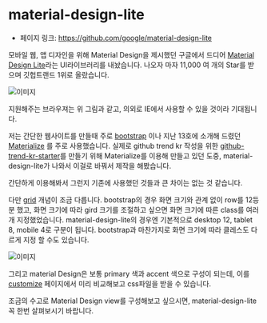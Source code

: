 # material-design-lite

- 페이지 링크: https://github.com/google/material-design-lite

모바일 웹, 앱 디자인을 위해 Material Design을 제시했던 구글에서 드디어  [Material Design Lite](http://www.getmdl.io/)라는 UI라이브러리를 내놨습니다.
나오자 마자 11,000 여 개의 Star를 받으며 깃헙트랜드 1위로 올랐습니다.  

![이미지](http://teamsego.github.io/github-trend-kr/img/019-01-01.png)

지원해주는 브라우져는 위 그림과 같고, 의외로 IE에서 사용할 수 있을 것이라 기대됩니다.

저는 간단한 웹사이트를 만들때 주로 [bootstrap](http://getbootstrap.com/) 이나 지난 13호에 소개해 드렸던 [Materialize](http://materializecss.com/) 를 주로 사용했습니다. 실제로 github trend kr 작성을 위한  [github-trend-kr-starter](http://teamsego.github.io/github-trend-kr-starter/)를 만들기 위해 Materialize를 이용해 만들고 있던 도중, material-design-lite가 나와서 이걸로 바꿔서 제작을 해봤습니다.

간단하게 이용해봐서 그런지 기존에 사용했던 것들과 큰 차이는 없는 것 같습니다.

다만 [grid](http://www.getmdl.io/components/index.html#layout-section/grid) 개념이 조금 다릅니다.
bootstrap의 경우 화면 크기와 관계 없이 row를 12등분 했고, 화면 크기에 따라 gird 크기를 조절하고 싶으면 화면 크기에 따른 class를 여러 개 지정했었습니다.
material-design-lite의 경우엔 기본적으로 desktop 12, tablet 8, mobile 4로 구분이 됩니다. bootstrap과 마찬가지로 화면 크기에 따라 클레스도 다르게 지정 할 수도 있습니다.

![이미지](http://teamsego.github.io/github-trend-kr/img/019-01-02.png)

그리고 material Design은 보통 primary 색과 accent 색으로 구성이 되는데, 이를 [customize](http://www.getmdl.io/customize/index.html) 페이지에서 미리 비교해보고 css파일을 받을 수 있습니다.

조금의 수고로 Material Design view를 구성해보고 싶으시면, material-design-lite 꼭 한번 살펴보시기 바랍니다.

